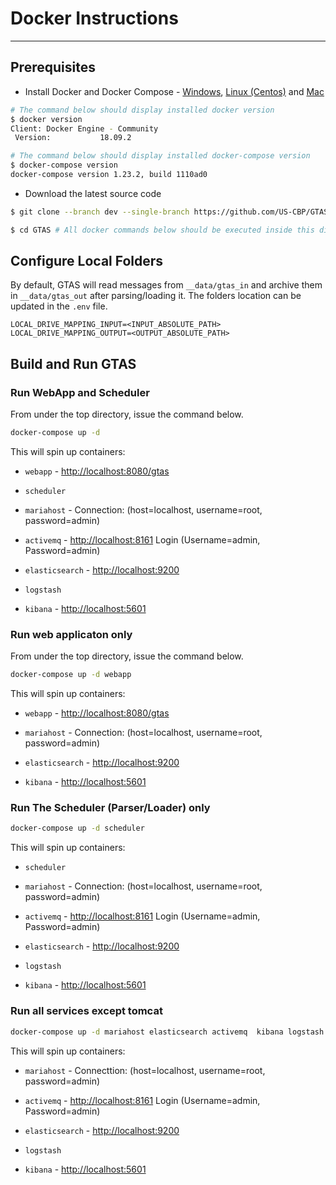

# Docker Instructions
----------

## Prerequisites

- Install Docker and Docker Compose - [Windows](https://docs.docker.com/docker-for-windows/install/), [Linux (Centos)](https://https://docs.docker.com/install/linux/docker-ce/centos/) and [Mac](https://docs.docker.com/docker-for-mac/install/)

```sh
# The command below should display installed docker version
$ docker version
Client: Docker Engine - Community
 Version:           18.09.2

# The command below should display installed docker-compose version
$ docker-compose version
docker-compose version 1.23.2, build 1110ad0
```

- Download the latest source code

```bash
$ git clone --branch dev --single-branch https://github.com/US-CBP/GTAS.git

$ cd GTAS # All docker commands below should be executed inside this directory
```

## Configure Local Folders

By default, GTAS will read messages from `__data/gtas_in` and archive them in `__data/gtas_out` after parsing/loading it. The folders location can be updated in the `.env` file.

```properties
LOCAL_DRIVE_MAPPING_INPUT=<INPUT_ABSOLUTE_PATH>
LOCAL_DRIVE_MAPPING_OUTPUT=<OUTPUT_ABSOLUTE_PATH>
```

## Build and Run GTAS


### Run WebApp and Scheduler

From under  the top directory, issue the command below.

``` bash
docker-compose up -d
```

This will spin up containers:

- `webapp` - <http://localhost:8080/gtas>

- `scheduler`

- `mariahost` - Connection: (host=localhost, username=root, password=admin)

- `activemq` - <http://localhost:8161> Login (Username=admin, Password=admin)

- `elasticsearch` - <http://localhost:9200>

- `logstash`

- `kibana` - <http://localhost:5601>

### Run web applicaton only

From under the top directory, issue the command below.

``` bash
docker-compose up -d webapp
```

This will spin up containers:

- `webapp` - <http://localhost:8080/gtas>

- `mariahost` - Connection: (host=localhost, username=root, password=admin)

- `elasticsearch` - <http://localhost:9200>

- `kibana` - <http://localhost:5601>

### Run The Scheduler (Parser/Loader) only

``` bash
docker-compose up -d scheduler
```

This will spin up containers:

- `scheduler`

- `mariahost` - Connection: (host=localhost, username=root, password=admin)

- `activemq` - <http://localhost:8161> Login (Username=admin, Password=admin)

- `elasticsearch` - <http://localhost:9200>

- `logstash`

- `kibana` - <http://localhost:5601>

### Run all services except tomcat

``` bash
docker-compose up -d mariahost elasticsearch activemq  kibana logstash
```

This will spin up containers:

- `mariahost` - Connecttion: (host=localhost, username=root, password=admin)

- `activemq` - <http://localhost:8161> Login (Username=admin, Password=admin)

- `elasticsearch` - <http://localhost:9200>

- `logstash`

- `kibana` - <http://localhost:5601>
